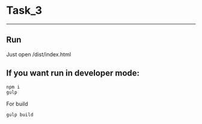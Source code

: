 # Task_3
-----------


## Run

Just open /dist/index.html

## If you want run in developer mode:



```sh
npm i
gulp
```
For build
```sh
gulp build
```



